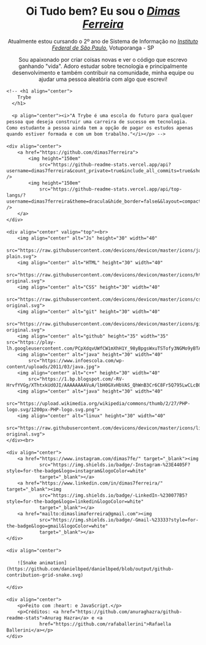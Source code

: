<!DOCTYPE html>
<html lang="en">

<head>
    <meta charset="UTF-8">
    <meta http-equiv="X-UA-Compatible" content="IE=edge">
    <meta name="viewport" content="width=device-width, initial-scale=1.0">
    <title>Document</title>
</head>

<body>
    <div>
        <h1 align="center">Oi Tudo bem? Eu sou o <a href="https://www.linkedin.com/in/dimas7ferreira/"><i>Dimas
                    Ferreira</i></a></h1>
        <p align="center">Atualmente estou cursando o 2º ano de Sistema de Informação no <a
                href="https://vtp.ifsp.edu.br/"><i> Instituto Federal de São Paulo</i></a>, Votuporanga - SP
            </a><br>
        <p align="center">Sou apaixonado por criar coisas novas e ver o código que escrevo ganhando "vida". Adoro
            estudar sobre tecnologia e principalmente desenvolvimento e também contribuir na comunidade, minha equipe ou
            ajudar uma pessoa aleatória com algo que escrevi!</h2>
    </div>


    <!-- <h1 align="center"> 
        Trybe
      </h1>
      
      <p align="center"><i>"A Trybe é uma escola do futuro para qualquer pessoa que deseja construir uma carreira de sucesso em tecnologia. Como estudante a pessoa ainda tem a opção de pagar os estudos apenas quando estiver formada e com um bom trabalho."</i></p> -->

    <div align="center">
        <a href="https://github.com/dimas7ferreira">
            <img height="150em"
                src="https://github-readme-stats.vercel.app/api?username=dimas7ferreira&count_private=true&include_all_commits=true&show_icons=true&theme=dracula&hide_border=false&show_owner=true" />
            <img height="150em"
                src="https://github-readme-stats.vercel.app/api/top-langs/?username=dimas7ferreira&theme=dracula&hide_border=false&&layout=compact" />
        </a>
    </div>

    <div align="center" valign="top"><br>
        <img align="center" alt="Js" height="30" width="40"
            src="https://raw.githubusercontent.com/devicons/devicon/master/icons/javascript/javascript-plain.svg">
        <img align="center" alt="HTML" height="30" width="40"
            src="https://raw.githubusercontent.com/devicons/devicon/master/icons/html5/html5-original.svg">
        <img align="center" alt="CSS" height="30" width="40"
            src="https://raw.githubusercontent.com/devicons/devicon/master/icons/css3/css3-original.svg">
        <img align="center" alt="git" height="30" width="40"
            src="https://raw.githubusercontent.com/devicons/devicon/master/icons/git/git-original.svg">
        <img align="center" alt="github" height="35" width="35" src="https://play-lh.googleusercontent.com/PCpXdqvUWfCW1mXhH1Y_98yBpgsWxuTSTofy3NGMo9yBTATDyzVkqU580bfSln50bFU">
        <img align="center" alt="java" height="30" width="40"
            src="https://www.infoescola.com/wp-content/uploads/2011/03/java.jpg">
        <img align="center" alt="c++" height="30" width="40"
            src="https://1.bp.blogspot.com/-RV-HrvfYVGg/XThtxkUd0JI/AAAAAAAAVuA/lbH0GXvHbVAS_QhWnB3Cr6C8Fr5Q795LwCLcBGAs/s1600/c%252B%252B.jpg">
        <img align="center" alt="java" height="30" width="40"
            src="https://upload.wikimedia.org/wikipedia/commons/thumb/2/27/PHP-logo.svg/1200px-PHP-logo.svg.png">
        <img align="center" alt="linux" height="30" width="40"
            src="https://raw.githubusercontent.com/devicons/devicon/master/icons/linux/linux-original.svg">
    </div><br>

    <div align="center">
        <a href="https://www.instagram.com/dimas7fe/" target="_blank"><img
                src="https://img.shields.io/badge/-Instagram-%23E4405F?style=for-the-badge&logo=instagram&logoColor=white"
                target="_blank"></a>
        <a href="https://www.linkedin.com/in/dimas7ferreira/" target="_blank"><img
                src="https://img.shields.io/badge/-LinkedIn-%230077B5?style=for-the-badge&logo=linkedin&logoColor=white"
                target="_blank"></a>
        <a href="mailto:dimaslimaferreira@gmail.com"><img
                src="https://img.shields.io/badge/-Gmail-%23333?style=for-the-badge&logo=gmail&logoColor=white"
                target="_blank"></a>
    </div>

    <div align="center">

        ![Snake animation](https://github.com/danielbped/danielbped/blob/output/github-contribution-grid-snake.svg)

    </div>

    <div align="center">
        <p>Feito com :heart: e JavaScript.</p>
        <p>Créditos: <a href="https://github.com/anuraghazra/github-readme-stats">Anurag Hazra</a> e <a
                href="https://github.com/rafaballerini">Rafaella Ballerini</a></p>
    </div>

</body>

</html>

